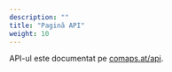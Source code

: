 ```yaml
---
description: ""
title: "Pagină API"
weight: 10
---
```


API-ul este documentat pe [comaps.at/api](https://comaps.at/api).
